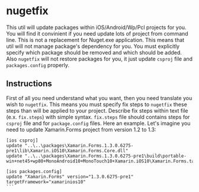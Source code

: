 nugetfix
========
This util will update packages within iOS/Android/Wp/Pcl projects for you. You will find it convinient if you need update lots of project from command line.
This is not a replacement for Nuget.exe application. This means that util will not manage package's dependency for you. You must explicitly specify which package should be removed and which should be added.
Also `nugetfix` will not restore packages for you, it just update `csproj` file and `packages.config` properly.

Instructions
------------

First of all you need understand what you want, then you need translate you wish to `nugetfix`. This means you must specify fix steps to `nugetfix` these steps than will be applied to your project.
Describe fix steps within text file (e.x. `fix.steps`) with simple syntax. `fix.steps` file should contains steps for `csproj` file and for `package.config` files. Here an example. Let's imagine you need to update Xamarin.Forms project from version 1.2 to 1.3:  

````
[ios csproj]
update "..\..\packages\Xamarin.Forms.1.3.0.6275-pre1\lib\Xamarin.iOS10\Xamarin.Forms.Core.dll"
update "..\..\packages\Xamarin.Forms.1.3.0.6275-pre1\build\portable-win+net45+wp80+MonoAndroid10+MonoTouch10+Xamarin.iOS10\Xamarin.Forms.targets"

[ios packages.config]
update "Xamarin.Forms" version="1.3.0.6275-pre1" targetFramework="xamarinios10"
```
